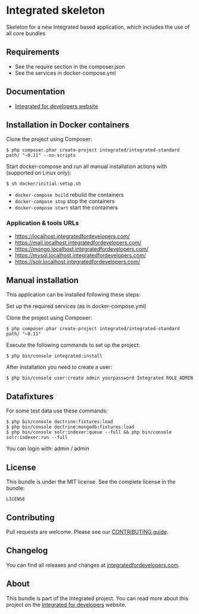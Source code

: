 # Integrated skeleton #
Skeleton for a new Integrated based application, which includes the use of all core bundles

## Requirements ##
* See the require section in the composer.json
* See the services in docker-compose.yml

## Documentation ##
* [Integrated for developers website](http://www.integratedfordevelopers.com "Integrated for developers website")

## Installation in Docker containers ##

Clone the project using Composer:

    $ php composer.phar create-project integrated/integrated-standard path/ "~0.11" --no-scripts

Start docker-compose and run all manual installation actions with (supported on Linux only): 

    $ sh docker/initial-setup.sh

* `docker-compose build` rebuild the containers
* `docker-compose stop` stop the containers
* `docker-compose start` start the containers

### Application & tools URLs ###

* https://localhost.integratedfordevelopers.com/
* https://mail.localhost.integratedfordevelopers.com/
* https://mongo.localhost.integratedfordevelopers.com/
* https://mysql.localhost.integratedfordevelopers.com/
* https://solr.localhost.integratedfordevelopers.com/

## Manual installation ##
This application can be installed following these steps:

Set up the required services (as in docker-compose.yml)

Clone the project using Composer:

    $ php composer.phar create-project integrated/integrated-standard path/ "~0.11"

Execute the following commands to set up the project:

    $ php bin/console integrated:install

After installation you need to create a user:

    $ php bin/console user:create admin yourpassword Integrated ROLE_ADMIN

## Datafixtures ##
For some test data use these commands:

    $ php bin/console doctrine:fixtures:load
    $ php bin/console doctrine:mongodb:fixtures:load
    $ php bin/console solr:indexer:queue --full && php bin/console solr:indexer:run --full

You can login with: admin / admin    

## License ##
This bundle is under the MIT license. See the complete license in the bundle:

    LICENSE

## Contributing ##
Pull requests are welcome. Please see our [CONTRIBUTING guide](http://www.integratedfordevelopers.com/contributing "CONTRIBUTING guide").

## Changelog ##
You can find all releases and changes at [integratedfordevelopers.com](http://www.integratedfordevelopers.com "integratedfordevelopers.com").

## About ##
This bundle is part of the Integrated project. You can read more about this project on the
[Integrated for developers](http://www.integratedfordevelopers.com "Integrated for developers") website.
